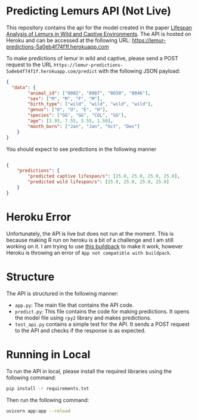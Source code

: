 # Predicting Lemurs API (Not Live)

This repository contains the api for the model created in the paper [Lifespan Analysis of Lemurs in Wild and Captive Environments](https://github.com/khushaal-nandwani/predicting-lemurs). The API is hosted on Heroku and can be accessed at the following URL: https://lemur-predictions-5a0eb4f74f1f.herokuapp.com

To make predictions of lemur in wild and captive, please send a POST request to the URL 
```https://lemur-predictions-5a0eb4f74f1f.herokuapp.com/predict``` 
with the following JSON payload:

```json
{
  "data": {
        "animal_id": ["0002", "0007", "0030", "0046"],
        "sex": ["M", "M", "F", "M"],
        "birth_type": ["wild", "wild", "wild", "wild"],
        "genus": ["O", "O", "E", "H"],
        "species": ["GG", "GG", "COL", "GG"],
        "age": [3.93, 7.55, 5.55, 1.50],
        "month_born": ["Jan", "Jan", "Oct", "Dec"]
    }
}
```

You should expect to see predictions in the following manner

```json

{
    "predictions": {
        "predicted captive lifespan/s": [25.0, 25.0, 25.0, 25.0],
        "predicted wild lifespan/s": [25.0, 25.0, 25.0, 25.0]
    }
}
```

# Heroku Error

Unfortunately, the API is live but does not run at the moment. This is because making R run on heroku is a bit of a challenge and I am still working on it. I am trying to use [this buildpack](https://github.com/virtualstaticvoid/heroku-buildpack-r) to make it work, however Heroku is throwing an error of `App not compatible with buildpack`.

# Structure

The API is structured in the following manner:

- `app.py`: The main file that contains the API code. 
- `predict.py`: This file contains the code for making predictions. It opens the model file using `rpy2` library and makes predictions.
- `test_api.py` contains a simple test for the API. It sends a POST request to the API and checks if the response is as expected.


# Running in Local

To run the API in local, please install the required libraries using the following command:

```bash
pip install -r requirements.txt
```

Then run the following command:

```bash
uvicorn app:app --reload
```


